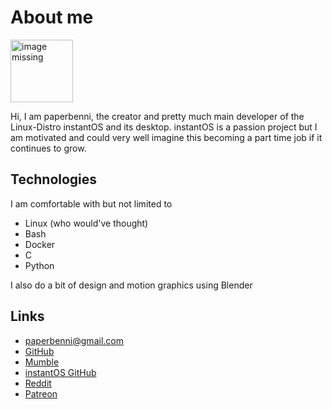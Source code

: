 # About me

<p><span class="image right"><img src="https://github.com/paperbenni.png" alt="image missing" height="100" /></span>

Hi, I am paperbenni, the creator and pretty much main developer of the Linux-Distro
instantOS and its desktop. instantOS is a passion project but I am motivated
and could very well imagine this becoming a part time job if it continues to
grow.
</p>

## Technologies

I am comfortable with but not limited to

- Linux (who would've thought)
- Bash
- Docker
- C
- Python

I also do a bit of design and motion graphics using Blender

## Links

<ul class="actions">
    <li><a href="mailto:paperbenni@gmail.com" class="button special icon fa-envelope">paperbenni@gmail.com</a></li>
    <li><a href="https://github.com/paperbenni" class="button special icon fa-github">GitHub</a></li>
    <li><a href="mumble://FR2.imumble.nl:56778" class="button special icon fa-phone">Mumble</a></li>
    <li><a href="https://github.com/instantOS" class="button special icon fa-github">instantOS GitHub</a></li>
    <li><a href="https://reddit.com/u/paperbenni" class="button special icon fa-reddit">Reddit</a></li>
    <li><a href="patreon.com/paperbenni" class="button special icon fa-patreon">Patreon</a></li>
</ul>

